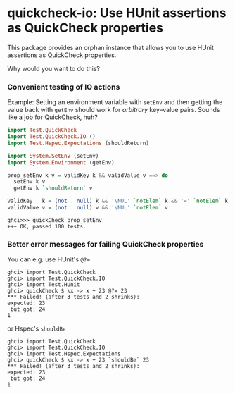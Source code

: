 # quickcheck-io: Use HUnit assertions as QuickCheck properties

This package provides an orphan instance that allows you to use HUnit
assertions as QuickCheck properties.

Why would you want to do this?

### Convenient testing of IO actions

Example: Setting an environment variable with `setEnv` and then getting the
value back with `getEnv` should work for _arbitrary_ key–value pairs.  Sounds
like a job for QuickCheck, huh?

```haskell
import Test.QuickCheck
import Test.QuickCheck.IO ()
import Test.Hspec.Expectations (shouldReturn)

import System.SetEnv (setEnv)
import System.Environment (getEnv)

prop_setEnv k v = validKey k && validValue v ==> do
  setEnv k v
  getEnv k `shouldReturn` v

validKey   k = (not . null) k && '\NUL' `notElem` k && '=' `notElem` k
validValue v = (not . null) v && '\NUL' `notElem` v
```

    ghci>>> quickCheck prop_setEnv
    +++ OK, passed 100 tests.

### Better error messages for failing QuickCheck properties

You can e.g. use HUnit's `@?=`

    ghci> import Test.QuickCheck
    ghci> import Test.QuickCheck.IO
    ghci> import Test.HUnit
    ghci> quickCheck $ \x -> x + 23 @?= 23
    *** Failed! (after 3 tests and 2 shrinks):                             
    expected: 23
     but got: 24
    1

or Hspec's `shouldBe`

    ghci> import Test.QuickCheck
    ghci> import Test.QuickCheck.IO
    ghci> import Test.Hspec.Expectations
    ghci> quickCheck $ \x -> x + 23 `shouldBe` 23
    *** Failed! (after 3 tests and 2 shrinks):                             
    expected: 23
     but got: 24
    1

